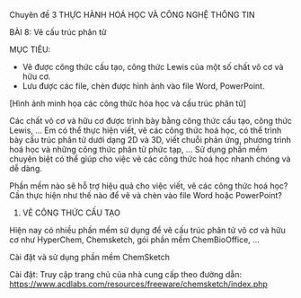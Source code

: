 Chuyên đề 3
THỰC HÀNH HOÁ HỌC VÀ CÔNG NGHỆ THÔNG TIN

BÀI 8: Vẽ cấu trúc phân tử

MỤC TIÊU:
- Vẽ được công thức cấu tạo, công thức Lewis của một số chất vô cơ và hữu cơ.
- Lưu được các file, chèn được hình ảnh vào file Word, PowerPoint.

[Hình ảnh minh họa các công thức hóa học và cấu trúc phân tử]

Các chất vô cơ và hữu cơ được trình bày bằng công thức cấu tạo, công thức Lewis, ...
Em có thể thực hiện viết, vẽ các công thức hoá học, có thể trình bày cấu trúc phân tử dưới dạng 2D và 3D, viết chuỗi phản ứng, phương trình hoá học và những công thức phân tử phức tạp, ... Sử dụng phần mềm chuyên biệt có thể giúp cho việc vẽ các công thức hoá học nhanh chóng và dễ dàng.

Phần mềm nào sẽ hỗ trợ hiệu quả cho việc viết, vẽ các công thức hoá học? Cần thực hiện như thế nào để vẽ và chèn vào file Word hoặc PowerPoint?

1. VẼ CÔNG THỨC CẤU TẠO

Hiện nay có nhiều phần mềm sử dụng để vẽ cấu trúc phân tử vô cơ và hữu cơ như HyperChem, Chemsketch, gói phần mềm ChemBioOffice, ...

Cài đặt và sử dụng phần mềm ChemSketch

Cài đặt: Truy cập trang chủ của nhà cung cấp theo đường dẫn:
https://www.acdlabs.com/resources/freeware/chemsketch/index.php